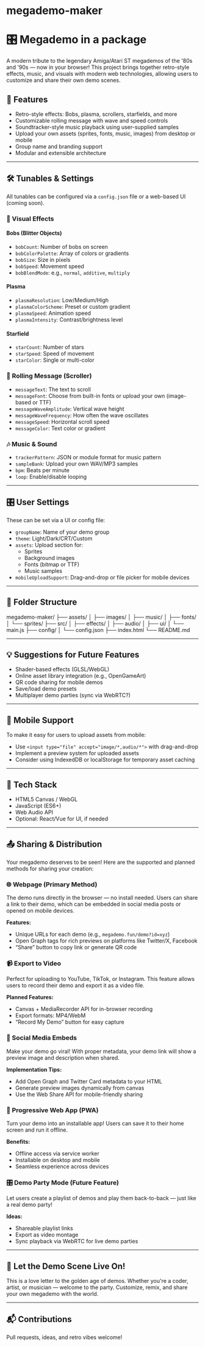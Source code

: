 # megademo-maker
# 🎛️ Megademo in a package

A modern tribute to the legendary Amiga/Atari ST megademos of the '80s and '90s — now in your browser! This project brings together retro-style effects, music, and visuals with modern web technologies, allowing users to customize and share their own demo scenes.

## 🚀 Features

- Retro-style effects: Bobs, plasma, scrollers, starfields, and more
- Customizable rolling message with wave and speed controls
- Soundtracker-style music playback using user-supplied samples
- Upload your own assets (sprites, fonts, music, images) from desktop or mobile
- Group name and branding support
- Modular and extensible architecture
---

## 🛠️ Tunables & Settings

All tunables can be configured via a `config.json` file or a web-based UI (coming soon).

### 🎨 Visual Effects
#### Bobs (Blitter Objects)
- `bobCount`: Number of bobs on screen
- `bobColorPalette`: Array of colors or gradients
- `bobSize`: Size in pixels
- `bobSpeed`: Movement speed
- `bobBlendMode`: e.g., `normal`, `additive`, `multiply`

#### Plasma
- `plasmaResolution`: Low/Medium/High
- `plasmaColorScheme`: Preset or custom gradient
- `plasmaSpeed`: Animation speed
- `plasmaIntensity`: Contrast/brightness level

#### Starfield
- `starCount`: Number of stars
- `starSpeed`: Speed of movement
- `starColor`: Single or multi-color

### 📝 Rolling Message (Scroller)
- `messageText`: The text to scroll
- `messageFont`: Choose from built-in fonts or upload your own (image-based or TTF)
- `messageWaveAmplitude`: Vertical wave height
- `messageWaveFrequency`: How often the wave oscillates
- `messageSpeed`: Horizontal scroll speed
- `messageColor`: Text color or gradient

### 🎶 Music & Sound
- `trackerPattern`: JSON or module format for music pattern
- `sampleBank`: Upload your own WAV/MP3 samples
- `bpm`: Beats per minute
- `loop`: Enable/disable looping
---

## 🎛️ User Settings

These can be set via a UI or config file:

- `groupName`: Name of your demo group
- `theme`: Light/Dark/CRT/Custom
- `assets`: Upload section for:
  - Sprites
  - Background images
  - Fonts (bitmap or TTF)
  - Music samples
- `mobileUploadSupport`: Drag-and-drop or file picker for mobile devices
---

## 📁 Folder Structure
megademo-maker/
├── assets/
│   ├── images/
│   ├── music/
│   ├── fonts/
│   └── sprites/
├── src/
│   ├── effects/
│   ├── audio/
│   ├── ui/
│   └── main.js
├── config/
│   └── config.json
├── index.html
└── README.md

---

## 💡 Suggestions for Future Features

- Shader-based effects (GLSL/WebGL)
- Online asset library integration (e.g., OpenGameArt)
- QR code sharing for mobile demos
- Save/load demo presets
- Multiplayer demo parties (sync via WebRTC?)

---

## 📲 Mobile Support

To make it easy for users to upload assets from mobile:
- Use `<input type="file" accept="image/*,audio/*">` with drag-and-drop
- Implement a preview system for uploaded assets
- Consider using IndexedDB or localStorage for temporary asset caching

---

## 🧪 Tech Stack

- HTML5 Canvas / WebGL
- JavaScript (ES6+)
- Web Audio API
- Optional: React/Vue for UI, if needed

---

## 📤 Sharing & Distribution
Your megademo deserves to be seen! Here are the supported and planned methods for sharing your creation:

### 🌐 Webpage (Primary Method)
The demo runs directly in the browser — no install needed. Users can share a link to their demo, which can be embedded in social media posts or opened on mobile devices.

**Features:**
- Unique URLs for each demo (e.g., `megademo.fun/demo?id=xyz`)
- Open Graph tags for rich previews on platforms like Twitter/X, Facebook
- “Share” button to copy link or generate QR code
### 📹 Export to Video
Perfect for uploading to YouTube, TikTok, or Instagram. This feature allows users to record their demo and export it as a video file.

**Planned Features:**
- Canvas + MediaRecorder API for in-browser recording
- Export formats: MP4/WebM
- “Record My Demo” button for easy capture
### 📲 Social Media Embeds
Make your demo go viral! With proper metadata, your demo link will show a preview image and description when shared.

**Implementation Tips:**
- Add Open Graph and Twitter Card metadata to your HTML
- Generate preview images dynamically from canvas
- Use the Web Share API for mobile-friendly sharing
### 🧩 Progressive Web App (PWA)
Turn your demo into an installable app! Users can save it to their home screen and run it offline.

**Benefits:**
- Offline access via service worker
- Installable on desktop and mobile
- Seamless experience across devices

### 🎛️ Demo Party Mode (Future Feature)
Let users create a playlist of demos and play them back-to-back — just like a real demo party!

**Ideas:**
- Shareable playlist links
- Export as video montage
- Sync playback via WebRTC for live demo parties

---

## 🎉 Let the Demo Scene Live On!

This is a love letter to the golden age of demos. Whether you're a coder, artist, or musician — welcome to the party. Customize, remix, and share your own megademo with the world.

---

## 📬 Contributions

Pull requests, ideas, and retro vibes welcome!